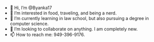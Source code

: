 - 👋 Hi, I’m @Byanka17
- 👀 I’m interested in food, traveling, and being a nerd. 
- 🌱 I’m currently learning in law school, but also pursuing a degree in computer science. 
- 💞️ I’m looking to collaborate on anything. I am completely new. 
- 📫 How to reach me: 949-396-9176. 

<!---
Byanka17/Byanka17 is a ✨ special ✨ repository because its `README.md` (this file) appears on your GitHub profile.
You can click the Preview link to take a look at your changes.
--->
